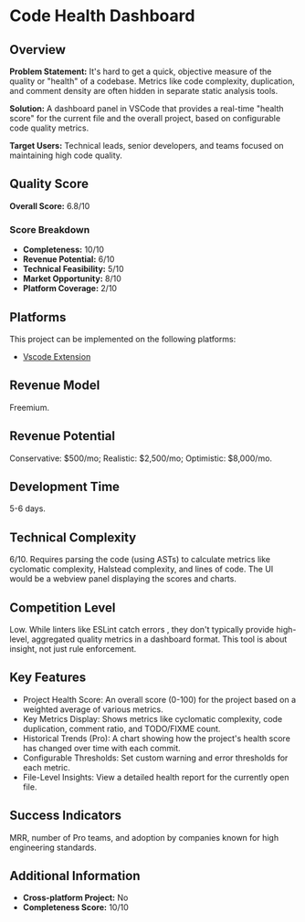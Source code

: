 # Code Health Dashboard

## Overview
**Problem Statement:** It's hard to get a quick, objective measure of the quality or "health" of a codebase. Metrics like code complexity, duplication, and comment density are often hidden in separate static analysis tools.

**Solution:** A dashboard panel in VSCode that provides a real-time "health score" for the current file and the overall project, based on configurable code quality metrics.

**Target Users:** Technical leads, senior developers, and teams focused on maintaining high code quality.

## Quality Score
**Overall Score:** 6.8/10

### Score Breakdown
- **Completeness:** 10/10
- **Revenue Potential:** 6/10
- **Technical Feasibility:** 5/10
- **Market Opportunity:** 8/10
- **Platform Coverage:** 2/10

## Platforms
This project can be implemented on the following platforms:
- [Vscode Extension](./platforms/vscode-extension/)

## Revenue Model
Freemium.

## Revenue Potential
Conservative: $500/mo; Realistic: $2,500/mo; Optimistic: $8,000/mo.

## Development Time
5-6 days.

## Technical Complexity
6/10. Requires parsing the code (using ASTs) to calculate metrics like cyclomatic complexity, Halstead complexity, and lines of code. The UI would be a webview panel displaying the scores and charts.

## Competition Level
Low. While linters like ESLint catch errors , they don't typically provide high-level, aggregated quality metrics in a dashboard format. This tool is about insight, not just rule enforcement.

## Key Features
- Project Health Score: An overall score (0-100) for the project based on a weighted average of various metrics.
- Key Metrics Display: Shows metrics like cyclomatic complexity, code duplication, comment ratio, and TODO/FIXME count.
- Historical Trends (Pro): A chart showing how the project's health score has changed over time with each commit.
- Configurable Thresholds: Set custom warning and error thresholds for each metric.
- File-Level Insights: View a detailed health report for the currently open file.

## Success Indicators
MRR, number of Pro teams, and adoption by companies known for high engineering standards.

## Additional Information
- **Cross-platform Project:** No
- **Completeness Score:** 10/10
